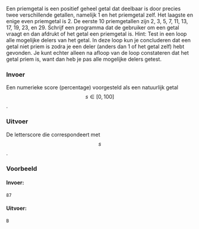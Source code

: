 Een priemgetal is een positief geheel getal
dat deelbaar is door precies twee verschillende getallen, namelijk 1 en
het priemgetal zelf. Het laagste en enige even priemgetal is 2. De
eerste 10 priemgetallen zijn 2, 3, 5, 7, 11, 13, 17, 19, 23, en 29.
Schrijf een programma dat de gebruiker om een getal vraagt en dan
afdrukt of het getal een priemgetal is. Hint: Test in een loop alle
mogelijke delers van het getal. In deze loop kun je concluderen dat een
getal niet priem is zodra je een deler (anders dan 1 of het getal zelf)
hebt gevonden. Je kunt echter alleen na afloop van de loop constateren
dat het getal priem is, want dan heb je pas alle mogelijke delers
getest. 

### Invoer

Een numerieke score (percentage) voorgesteld als een natuurlijk getal $$s \in [0, 100]$$.

### Uitvoer

De letterscore die correspondeert met $$s$$.

### Voorbeeld

#### Invoer:

```
87
```

#### Uitvoer:

```
B
```
